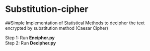 # Substitution-cipher
##Simple Implementation of Statistical Methods to decipher the text encrypted by substitution method (Caesar Cipher)

Step 1: Run __Encipher.py__\
Step 2: Run __Decipher.py__
